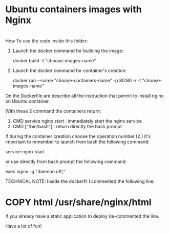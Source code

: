 # #######################################################
# Ubuntu containers images with Nginx
# #######################################################

How To use the code inside this folder:

1. Launch the docker command for building the image:

    docker build -t "choose-images-name" .

2. Launch the docker command for container's creation:

    docker run --name "choose-containers-name" -p 80:80 -i -t  "choose-images-name"

On the Dockerfile are describe all the instruction that permit to install nginx on Ubuntu container.

With these 2 command the containers return:

1. CMD service nginx start : immediately start the nginx service
2. CMD ["/bin/bash"]       : return directly the bash prompt

If during the container creation choose the operation number (2.) it's important to remember
to launch from bash the following command:

  service nginx start

or use directly from bash prompt the following command:

  exec nginx -g "daemon off;"


TECHNICAL NOTE: Inside the dockerfil I commented the following line:

  # COPY html /usr/share/nginx/html

If you already have a static application to deploy de-commented the line.

Have a lot of fun!

